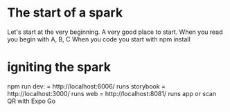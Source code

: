 # The start of a spark

Let's start at the very beginning.
A very good place to start.
When you read you begin with A, B, C
When you code you start with npm install

# igniting the spark

npm run dev: 
= http://localhost:6006/ runs storybook
= http://localhost:3000/ runs web
= http://localhost:8081/ runs app or scan QR with Expo Go